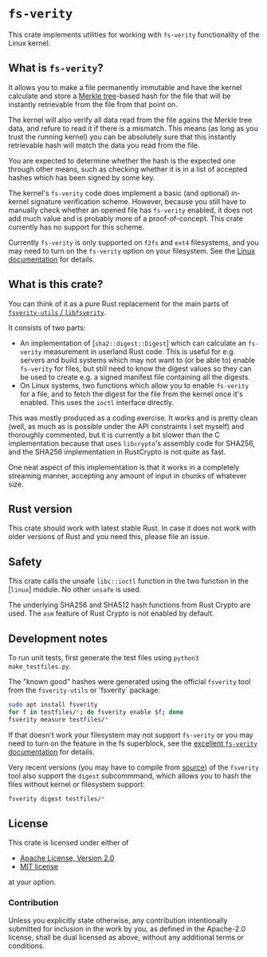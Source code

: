 # `fs-verity`

This crate implements utilities for working with `fs-verity` functionality of the Linux kernel.

## What is `fs-verity`?

It allows you to make a file permanently immutable and have the kernel calculate and store
a [Merkle tree](https://en.wikipedia.org/wiki/Merkle_tree)-based hash for the file that will be
instantly retrievable from the file from that point on.

The kernel will also verify all data read from the file agains the Merkle tree data, and
refure to read it if there is a mismatch. This means (as long as you trust the running kernel)
you can be absolutely sure that this instantly retrievable hash will match the data you read
from the file.

You are expected to determine whether the hash is the expected one through other means,
such as checking whether it is in a list of accepted hashes which has been signed by some key.

The kernel's `fs-verity` code does implement a basic (and optional) in-kernel signature
verification scheme. However, because you still have to manually check whether an opened file
has `fs-verity` enabled, it does not add much value and is probably more of a proof-of-concept.
This crate currently has no support for this scheme.

Currently `fs-verity` is only supported on `f2fs` and `ext4` filesystems, and you may need to
turn on the `fs-verity` option on your filesystem. See the
[Linux documentation](https://www.kernel.org/doc/html/latest/filesystems/fsverity.html#filesystem-support) for details.

## What is this crate?

You can think of it as a pure Rust replacement for the main parts of
[`fsverity-utils` / `libfsverity`](https://www.kernel.org/doc/html/latest/filesystems/fsverity.html#userspace-utility).

It consists of two parts:

* An implementation of [`sha2::digest::Digest`] which can calculate an `fs-verity` measurement
  in userland Rust code. This is useful for e.g. servers and build systems which may not want
  to (or be able to) enable `fs-verity` for files, but still need to know the digest values
  so they can be used to create e.g. a signed manifest file containing all the digests.
* On Linux systems, two functions which allow you to enable `fs-verity` for a file, and to
  fetch the digest for the file from the kernel once it's enabled. This uses the `ioctl`
  interface directly.

This was mostly produced as a coding exercise. It works and is pretty clean (well, as much
as is possible under the API constraints I set myself) and thoroughly commented, but it is
currently a bit slower than the C implementation because that uses `libcrypto`'s assembly
code for SHA256, and the SHA256 implementation in RustCrypto is not quite as fast.

One neat aspect of this implementation is that it works in a completely streaming manner,
accepting any amount of input in chunks of whatever size.

## Rust version

This crate should work with latest stable Rust. In case it does not work with older versions of Rust and you need this, please file an issue.

## Safety

This crate calls the unsafe `libc::ioctl` function in the two function in the [`linux`] module. No other `unsafe` is used.

The underlying SHA256 and SHA512 hash functions from Rust Crypto are used. The `asm` feature of Rust Crypto is not enabled by default.

## Development notes

To run unit tests, first generate the test files using `python3 make_testfiles.py`.

The "known good" hashes were generated using the official `fsverity` tool from the `fsverity-utils` or 'fsverity` package:

```bash
sudo apt install fsverity
for f in testfiles/*; do fsverity enable $f; done
fsverity measure testfiles/*
```

If that doesn't work your filesystem may not support `fs-verity` or you may need to turn on the feature in the fs superblock, see the [excellent `fs-verity` documentation](https://www.kernel.org/doc/html/latest/filesystems/fsverity.html#filesystem-support) for details.

Very recent versions (you may have to compile from [source](https://git.kernel.org/pub/scm/linux/kernel/git/ebiggers/fsverity-utils.git/)) of the `fsverity` tool also support the `digest` subcommmand, which allows you to hash the files without kernel or filesystem support:

```bash
fsverity digest testfiles/*
```

## License

This crate is licensed under either of

 * [Apache License, Version 2.0](http://www.apache.org/licenses/LICENSE-2.0)
 * [MIT license](http://opensource.org/licenses/MIT)

at your option.

### Contribution

Unless you explicitly state otherwise, any contribution intentionally submitted
for inclusion in the work by you, as defined in the Apache-2.0 license, shall be
dual licensed as above, without any additional terms or conditions.
